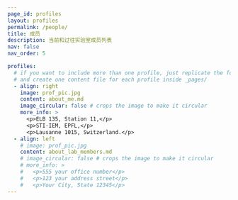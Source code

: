 ```yaml
---
page_id: profiles
layout: profiles
permalink: /people/
title: 成员
description: 当前和过往实验室成员列表
nav: false
nav_order: 5

profiles:
  # if you want to include more than one profile, just replicate the following block
  # and create one content file for each profile inside _pages/
  - align: right
    image: prof_pic.jpg
    content: about_me.md
    image_circular: false # crops the image to make it circular
    more_info: >
      <p>ELB 135, Station 11,</p>
      <p>STI-IEM, EPFL,</p>
      <p>Lausanne 1015, Switzerland.</p>
  - align: left
    # image: prof_pic.jpg
    content: about_lab_members.md
    # image_circular: false # crops the image to make it circular
    # more_info: >
    #   <p>555 your office number</p>
    #   <p>123 your address street</p>
    #   <p>Your City, State 12345</p>
---
```

